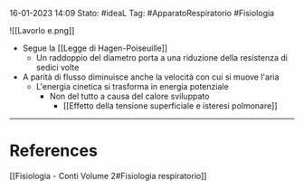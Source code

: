 16-01-2023 14:09
Stato: #ideaL 
Tag: #ApparatoRespiratorio #Fisiologia 

![[Lavorlo e.png]]

- Segue la [[Legge di Hagen-Poiseuille]]
    - Un raddoppio del diametro porta a una riduzione della resistenza di sedici volte
- A parità di flusso diminuisce anche la velocità con cui si muove l'aria
    - L'energia cinetica si trasforma in energia potenziale 
        - Non del tutto a causa del calore sviluppato
            - [[Effetto della tensione superficiale e isteresi polmonare]] 
---
# References 
[[Fisiologia  - Conti Volume 2#Fisiologia respiratorio]]
